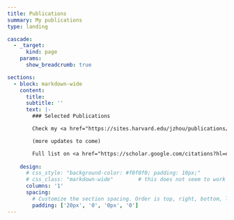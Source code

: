 ```yaml
---
title: Publications
summary: My publications
type: landing

cascade:
  - _target:
      kind: page
    params:
      show_breadcrumb: true

sections:
  - block: markdown-wide
    content:
      title:
      subtitle: ''
      text: |-
        ### Selected Publications

        Check my <a href="https://sites.harvard.edu/jzhou/publications/">previous site</a> for a sample of works I did pre-LLMs. 

        (more updates to come)

        Full list on <a href="https://scholar.google.com/citations?hl=en&user=fgwOGB4AAAAJ">Google Scholar</a>.
    
    design:
      # css_style: "background-color: #f0f0f0; padding: 10px;"
      # css_class: "markdown-wide"        # this does not seem to work
      columns: '1'
      spacing:
        # Customize the section spacing. Order is top, right, bottom, left.
        padding: ['20px', '0', '0px', '0']
---
```

